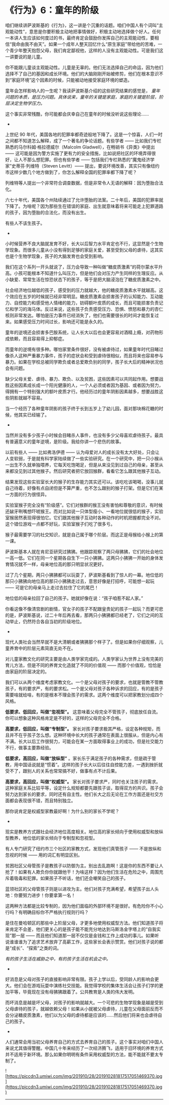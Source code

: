 # 《行为》6：童年的阶级

咱们继续讲萨波斯基的《行为》，这一讲是个沉重的话题。咱们中国人有个词叫“主观能动性”，意思是你要积极主动地把事情做好，积极主动地选择做个好人。任何一本讲人生应该如何度过的书，最终肯定会鼓励你发挥自己的主观能动性，要相信“我命由我不由天”。如果一个成年人整天回忆什么“原生家庭”带给他的苦难，一个青少年整天抱怨父母，我们肯定鄙视他，这样的人没有主观能动性。可是我们这一讲要说的是儿童。

你不能跟儿童谈主观能动性。儿童是无辜的。他们无法选择自己的命运，因为他们选择不了自己的基因和成长环境。他们的大脑刚刚开始被修剪，他们在根本意识不到“家庭环境”这个因素的时候，只能被动地接受家庭环境的塑造。

童年会怎样影响人的一生呢？我读萨波斯基介绍的这些研究结果的感觉是， *童年问题的本质，是压力问题。具体说来，童年的关键是家庭，家庭的关键是阶层，阶层决定生物学压力。*

这个事实非常残酷，你可能都会庆幸自己在童年的时候没听说这些理论……

*

上世纪 90 年代，美国各地的犯罪率都奇迹般地下降了。这是一个惊喜，人们一时之间都不知道怎么解释，成了一个著名的争论话题。有些学者 —— 比如我们专栏熟悉的马尔科姆·格拉德威尔（Malcolm Gladwell），在畅销书《异类》中提出 —— 这可能是因为警方实施了更有力的安全措施，比如说把社区的环境弄得很好，让人不那么想犯罪。但也有些学者 —— 包括我们专栏熟悉的“魔鬼经济学家”史蒂芬·列维特（Steven Levitt）—— 提出，要说环境改善，其实只有像纽约市这样少数几个地方做到了，你怎么解释全国的犯罪率都下降了呢？

列维特等人提出一个非常符合调查数据，但是非常令人无语的解释：因为堕胎合法化。

六七十年代，美国各个州陆续通过了允许堕胎的法案。二十年后，美国的犯罪率就下降了。为啥呢？因为那些生在错误的家庭、出生就意味着将来可能走上犯罪道路的孩子，因为堕胎的合法化，而没有出生。

有些人不该生孩子。

*

小时候营养不良大脑就发育不好，长大以后智力水平肯定也不行，这显然是个生物学现象。而很多儿童从小没有得到足够的家庭关爱，甚至受到父母的虐待，这其实也是个生物学现象，孩子的大脑发育也会受到影响。

我们在这个系列一开头就说了，压力会导致一种叫做“糖皮质激素”的荷尔蒙水平升高。小孩可能根本不知道什么叫压力，但是他们会对压力产生同样的生理反应。从小缺爱、常常生活在惊恐状态下的孩子，等于是把大脑浸泡在了糖皮质激素之中。

社会经济地位越低的孩子，感受到的压力就越大，他的糖皮质激素水平就越高。这个效应在五岁的时候就已经非常明显。糖皮质激素会损害孩子的认知能力、互动能力、自控能力和感受他人情绪的能力，妨碍额叶皮质的成长，而且可能损害负责记忆和学习的海马体。反过来说，这些孩子负责感受压力、恐惧、愤怒和暴力的杏仁核则非常发达。哪怕是压力事件已经消失了，他们也需要很长的时间才能恢复过来。如果感受压力时间过长，影响还可能是永久的。

童年的逆境还会损害多巴胺系统，让人长大以后也会更容易对酒精上瘾，对药物形成依赖，而且容易得上抑郁症。

而童年的逆境有很多种。哪怕家里条件很好，没有被虐待过，如果童年时代目睹过像杀人这种严重暴力事件，孩子的症状会和受到虐待很相似，而且将来也容易参与暴力。如果在学校总被同学欺负或者总爱欺负别的同学，孩子长大后的精神状况也会有问题。

缺少父母关爱、虐待、暴力、欺负、以及贫困，这些因素可以共同起作用。想要战胜这些因素成长成一个阳光健康的人，一个人必须或者因为基因、或者因为努力，得拥有一个特别强大的额叶皮质才行。他经历过的童年阴影因素越多，想要战胜这些阴影就越不容易。

当一个经历了各种童年阴影的孩子终于长到五岁上了幼儿园，面对那块棉花糖的时候，他其实已经输了。

*

当然并没有多少孩子小时候会目睹杀人事件，也没有多少父母喜欢虐待孩子。最具有普遍意义的童年逆境，是阶级。我给你讲一个悲伤的故事。

以前有些人 —— 比如弗洛伊德 —— 认为母爱对人的成长没有太大好处，只会让人变软弱，于是就有科学家陆续做了一些实验研究。在一个研究中，把一只小猴从一出生不久就单独喂养，它每天吃饱喝足，但是从来没见到过自己的母亲，甚至从来都没见到过其他猴子。然后研究者把它放回猴群，看看它怎么跟其他猴子互动。

结果发现这些实验室长大的猴子的生存能力其实还可以。该吃吃该喝喝，没事儿就自己待着，好像有点自闭但是不算严重，也不怎么跟别的猴子打架。但是它们在某一方面的行为很怪异。

实验室猴子完全没有“阶级感”。它们对猴群的猴王没有害怕和尊敬的意识，有时候还龇牙咧嘴想吓唬猴王。而对比如说一只体型瘦小、一看地位就很低的猴子，实验室猴居然表现得很怕它。它们跟其他猴子互动时各种动作的时机把握都完全不对。这个错位游戏一点都不好玩，实验室猴子们吃了很多亏。

猴子最需要学习的社交知识，就是自己属于哪个阶层。而这正是母猴给小猴上的第一课。

萨波斯基本人就在肯尼亚研究过狒狒。他跟踪观察了两只母狒狒，它们的社会地位一高一低。它们在同一个星期各自生下一只小狒狒。这两只小狒狒一开始的身体发育情况就不一样，母亲地位高的那只明显状况更好。

过了几个星期，两只小狒狒都可以玩耍了，萨波斯基看到了惊人的一幕。地位低的那只小狒狒向地位高的那只小狒狒走过去，意思好像是打招呼，可能想一起玩 —— 可是它的母亲马上走过去拉住了它的尾巴！

地位低的母亲拉回了自己的孩子。她就好像在说：“孩子咱惹不起人家。”

你看这像不像清宫剧的剧情，官女子的孩子不配跟皇贵妃的孩子一起玩？而更可悲的是，萨波斯基说，过二十年后再去看，那两只小狒狒都已经老了，它们之间的互动举止，仍然符合各自当初的阶级地位。

*

现代人类社会当然早就不是大清朝或者狒狒那个样子了。但是如果你仔细观察，儿童养育中的阶层元素简直无处不在。

对儿童家教文化的研究主要是由人类学家完成的。人类学家认为世界上没有完美的育儿方法，但是不同的养育文化造就了不同的价值观 —— 而那个价值观，恰恰是由家庭的阶层决定的。

我们可以从两个维度考虑家教文化。一个是父母对孩子的要求，也就是管教不管教孩子，有的要求严，有的要求松。一个是父母对孩子各种诉求的回应，有的是孩子需要啥就给啥，有的是根本不理会孩子的需求。这两个维度可以把家教划分成四个风格。

 **低要求、低回应，叫做“忽视型”。** 这意味着父母完全不管孩子，彻底放任自流。你可以想象这种风格肯定是不好的，这样的父母完全不合格。

 **高要求，低回应，叫做“专制型”。** 家长对孩子要求极其严格，设定各种规矩，而且并不在乎孩子怎么想。这种环境中长大的孩子通常在表面上很服从，但是内心有不满。长大以后工作很努力，可能会在某一方面取得事业上的成功，但是社交能力不行，做事主要靠经验。

 **低要求，高回应，叫做“放纵型”** 。家长乐于满足孩子的各种需求，但是疏于管教，用中国话说就是“惯着”。这样的孩子长大以后往往自控能力差，一遇到挫折就受不了，跟别人的关系也常常搞不好，做事有点不计后果。

 **高要求，高回应，叫做“权威型”。** 家长对孩子要求严，同时也关注孩子的需求。这种家庭关系比较平等，设定什么规矩都要先跟孩子谈，取得双方的共识。孩子会努力达到家长的要求，同时还有自主性。他们长大之后无论在工作方面还是社交方面都会表现很不错，而且特别独立。

那你说肯定是权威型家教最好啊！为什么别的家长不学呢？

*

现实是教养方式跟社会经济地位高度相关。地位高的家长倾向于使用权威型和放纵型教养，地位低的家长倾向于专制型和忽视型。

有人专门研究了纽约市三个社区的家教方式，发现他们真管孩子 —— 不是放纵和忽视的时候 —— 用的词汇有明显区别。

贫困社区父母管孩子是教孩子以防御为主。别出去乱跑啊！这是你的东西不要让人抢了！如果有人欺负你你就跟他干！为啥这样？因为他们生活在危险之中，周围充斥着吸毒和犯罪。如果孩子不听话，他们还会嘲笑自己的孩子。

蓝领社区的父母管孩子则是以进攻为主。他们对孩子充满希望，希望孩子出人头地：你要努力进步！你要拿第一名！

这两种方法都是比较专制的，因为他们面临的外部环境不是很好。有危险你不小心行吗？有明确目标你不严格执行规则行吗？

是住在曼哈顿区的那些中上阶层父母，才更多地使用权威型方法。他们知道孩子将来肯定不会差，他们更关心的是孩子能不能充分地达到马斯洛金字塔上的“自我实现”那一层 —— 而且他们知道那一层不仅仅是金钱和工作上成功的事儿。如果听说谁谁谁为了追求艺术放弃了高薪工作，这些家长会表示赞赏。他们对孩子说的都是“成长”、“探索”之类的词。

 *有的孩子生活在威胁之中，有的孩子生活在机会之中。*

*

好消息是父母对孩子的直接影响非常有限。孩子上学以后，受同龄人的影响会更大。他们会在游戏玩耍中演练社交技能。我觉得学校的集体生活会让孩子们学的更加平等，毕竟现在没有母狒狒跟着了。公共教育是人类的伟大发明。

而坏消息是越是坏父母，对孩子的影响就越大。一个可悲的生物学现象是越是受到父母虐待的孩子，就越依赖父母！如果从小就被父母虐待，儿童在父母面前反而不会分泌糖皮质激素，他们以为父母的虐待都是应该的……然后他们将来也会虐待自己的孩子。

*

人们通常会用当初父母养育自己的方式去养育自己的孩子。这个事实对咱们中国人来说尤其值得警醒。中国几十年来经历了一次经济腾飞，适用于旧环境的养育方式并不适用于新环境。那么如果你明明有条件采用权威型的方法，能不能就不要太专制了。

![https://piccdn3.umiwi.com/img/201910/28/201910281817517051469370.jpg](https://piccdn3.umiwi.com/img/201910/28/201910281817517051469370.jpg)

---
